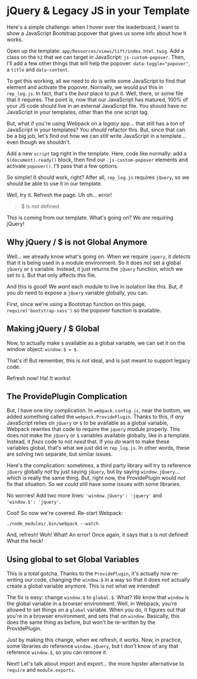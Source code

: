 # jQuery & Legacy JS in your Template

Here's a simple challenge: when I hover over the leaderboard, I want to show a
JavaScript Bootstrap popover that gives us some info about how it works.

Open up the template: `app/Resources/views/lift/index.html.twig`. Add a class on
the `h2` that we can target in JavaScript: `js-custom-popover`. Then, I'll add a
few other things that will help the popover: `data-toggle="popover"`, a `title`
and `data-content`.

To get this working, all we need to do is write some JavaScript to find that element
and activate the popover. Normally, we would put this in `rep_log.js`. In fact,
that's the *best* place to put it. Well, there, or some file that it requires. The
point is, now that our JavaScript has matured, 100% of your JS code should live in
an external JavaScript file. You should have *no* JavaScript in your templates, other
than the one script tag.

But, what if you're using Webpack on a *legacy* app... that still has a *ton* of
JavaScript in your templates? You *should* refactor this. But, since that can be
a big job, let's find out how we can *still* write JavaScript in a template... even
though we shouldn't.

Add a new `script` tag right in the template. Here, code like normally: add a
`$(document).ready()` block, then find our `.js-custom-popover` elements and activate
`popover()`. I'll pass that a few options.

So simple! It should work, right? After all, `rep_log.js` requires `jQuery`, so
we should be able to use it in our template.

Well, try it. Refresh the page. Uh oh... error!

> $ is not defined

This is coming from our template. What's going on? We *are* requiring jQuery!

## Why jQuery / $ is not Global Anymore

Well... we already know what's going on. When we require `jquery`, it *detects*
that it is being used in a module environment. So it does *not* set a global `jQuery`
or `$` variable. Instead, it just returns the `jQuery` function, which we set to
`$`. But that only affects *this* file.

And this is good! We *want* each module to live in isolation like this. But, if you
*do* need to expose a `jQuery` variable globally, you can.

First, since we're using a Bootstrap function on this page, `require('bootstrap-sass')`
so the popover function is available.

## Making jQuery / $ Global

Now, to actually make `$` available as a global variable, we can set it on the window
object: `window.$ = $`.

That's it! But remember, this is *not* ideal, and is just meant to support legacy
code.

Refresh now! Ha! It works!

## The ProvidePlugin Complication

But, I have one *tiny* complication. In `webpack.config.js`, near the bottom, we
added something called the `webpack.ProvidePlugin`. Thanks to this, if *any* JavaScript
relies on `jQuery` or `$` to be available as a global variable, Webpack rewrites
that code to require the `jquery` module properly. This does *not* make the `jQuery`
or `$` variables available globally, like in a template. Instead, it *fixes* code
to not *need* that. If you *do* want to make these variables global, that's what
we just did in `rep_log.js`. In other words, these are solving two separate, but similar
issues.

Here's the complication: sometimes, a third party library will try to reference `jQuery`
globally *not* by just saying `jQuery`, but by saying `window.jQuery`... which is
really the same thing. But, right now, the ProvidePlugin would *not* fix that situation.
So we *could* still have some issues with some libraries.

No worries! Add two more lines: `'window.jQuery': 'jquery'` and `'window.$': 'jquery'`.

Cool! So now we're covered. Re-start Webpack:

```terminal-silent
./node_modules/.bin/webpack --watch
```

And, refresh! Woh! What! An error! Once again, it says that `$` is not defined!
What the heck!

## Using global to set Global Variables

This is a *total* gotcha. Thanks to the `ProvidePlugin`, it's actually now re-writing
*our* code, changing the `window.$` in a way so that it does *not* actually create
a global variable anymore. This is *not* what we intended!

The fix is easy: change `window.$` to `global.$`. What? *We* know that `window`
is the global variable in a browser environment. Well, in Webpack, you're allowed
to set things on a `global` variable. When you do, it figures out that you're in
a browser environment, and sets that on `window`. Basically, this does the same
thing as before, but won't be re-written by the ProvidePlugin.

*Just* by making this change, when we refresh, it *works*. Now, in practice, some
libraries *do* reference `window.jQuery`, but I don't know of any that reference
`window.$`, so you can remove it.

Next! Let's talk about import and export... the more hipster alternativse to `require`
and `module.exports`.
